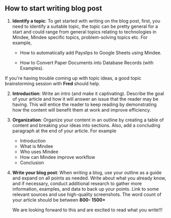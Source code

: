 

## **How to start writing blog post**

1. **Identify a topic**: To get started with writing on the blog post, first, you need to identify a suitable topic, the topic can be pretty general for a start and could range from general topics relating to technologies in Mindee,  Mindee specific topics, problem-solving topics etc.  For example,

     * How to automatically add Payslips to Google Sheets using Mindee.

     * How to Convert Paper Documents into Database Records (with Examples).
 
If you're having trouble coming up with topic ideas, a good topic brainstorming session with **Fred** should help.

2. **Introduction**: Write an intro (and make it captivating). Describe the goal of your article and how it will answer an issue that the reader may be having. This will entice the reader to keep reading by demonstrating how the content will benefit them at work and improve efficiency.
3. **Organization**: Organize your content in an outline by creating a table of content and breaking your ideas into sections. Also, add a concluding paragraph at the end of your article. For example
    * Introduction
    * What is Mindee
    * Who uses Mindee
    * How can Mindee improve workflow
    * Conclusion

4. **Write your blog post**: When writing a blog, use your outline as a guide and expand on all points as needed. Write about what you already know, and if necessary, conduct additional research to gather more information, examples, and data to back up your points. Link to some relevant sources and use high-quality screenshots. The word count of your article should be between **800- 1500+**
      
      We are looking forward to this and are excited to read what you write!!!
